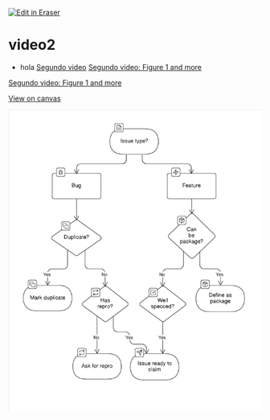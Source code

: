 <p><a target="_blank" href="https://app.eraser.io/workspace/UDOYIur2kjnOZSQHXcjl" id="edit-in-eraser-github-link"><img alt="Edit in Eraser" src="https://firebasestorage.googleapis.com/v0/b/second-petal-295822.appspot.com/o/images%2Fgithub%2FOpen%20in%20Eraser.svg?alt=media&amp;token=968381c8-a7e7-472a-8ed6-4a6626da5501"></a></p>

# video2
- hola [﻿Segundo video](https://app.eraser.io/workspace/K6nkieweEMQirEq5Rqy8) 
[﻿Segundo video: Figure 1 and more](https://app.eraser.io/workspace/UDOYIur2kjnOZSQHXcjl?elements=ylufFT5vrci-ACzRzS5PIQ) 

[﻿Segundo video: Figure 1 and more](https://app.eraser.io/workspace/UDOYIur2kjnOZSQHXcjl?elements=ylufFT5vrci-ACzRzS5PIQ) 

[﻿View on canvas](https://app.eraser.io/workspace/UDOYIur2kjnOZSQHXcjl?elements=kNydPcfQDnUaLhLZjRmKJw) 

![Figure 1](/.eraser/UDOYIur2kjnOZSQHXcjl___rDmv9KmfAkOuYBUcFmQ8nh77hdE2___---figure---73o1y6uPYv1XOwCXK8pG----figure---llVSRD6WRhJOtfwtUitVKg.png "Figure 1")




<!--- Eraser file: https://app.eraser.io/workspace/UDOYIur2kjnOZSQHXcjl --->